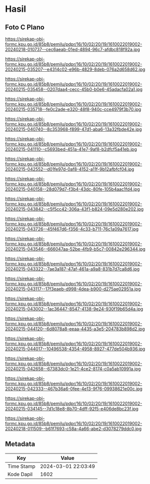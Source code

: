 # Hasil

## Foto C Plano

https://sirekap-obj-formc.kpu.go.id/85b8/pemilu/pdpr/16/10/02/20/19/1610022019002-20240218-010737--cec6aeab-01ed-4894-96c7-afdbc818f92a.jpg

https://sirekap-obj-formc.kpu.go.id/85b8/pemilu/pdpr/16/10/02/20/19/1610022019002-20240215-035207--e4314c02-e96b-4829-8deb-076a2d658d62.jpg

https://sirekap-obj-formc.kpu.go.id/85b8/pemilu/pdpr/16/10/02/20/19/1610022019002-20240215-035458--0207daa4-cecc-45b0-b0e6-45adacfa02a1.jpg

https://sirekap-obj-formc.kpu.go.id/85b8/pemilu/pdpr/16/10/02/20/19/1610022019002-20240215-035718--fe0c2ade-e320-48f8-940c-cce4979f3b70.jpg

https://sirekap-obj-formc.kpu.go.id/85b8/pemilu/pdpr/16/10/02/20/19/1610022019002-20240215-040740--8c353968-f899-47d1-aba6-13a32fbde42e.jpg

https://sirekap-obj-formc.kpu.go.id/85b8/pemilu/pdpr/16/10/02/20/19/1610022019002-20240215-041110--c5693bed-451a-41e7-9af8-b2dfcf5a41eb.jpg

https://sirekap-obj-formc.kpu.go.id/85b8/pemilu/pdpr/16/10/02/20/19/1610022019002-20240215-042552--d01fe97d-0af8-4152-a11f-9b12afbfcf04.jpg

https://sirekap-obj-formc.kpu.go.id/85b8/pemilu/pdpr/16/10/02/20/19/1610022019002-20240215-040158--28d079d7-f3b4-43dc-80fe-105b4aac1fd4.jpg

https://sirekap-obj-formc.kpu.go.id/85b8/pemilu/pdpr/16/10/02/20/19/1610022019002-20240215-043842--c5f5cc42-306a-43f1-b824-09e5d280e202.jpg

https://sirekap-obj-formc.kpu.go.id/85b8/pemilu/pdpr/16/10/02/20/19/1610022019002-20240215-043726--45f467d6-f356-4c33-b711-76c1a09a7617.jpg

https://sirekap-obj-formc.kpu.go.id/85b8/pemilu/pdpr/16/10/02/20/19/1610022019002-20240215-043546--666047aa-52be-4fb9-b5c7-00842e296344.jpg

https://sirekap-obj-formc.kpu.go.id/85b8/pemilu/pdpr/16/10/02/20/19/1610022019002-20240215-043322--7ae3a187-47af-461a-a9a8-831b7d7ca8d6.jpg

https://sirekap-obj-formc.kpu.go.id/85b8/pemilu/pdpr/16/10/02/20/19/1610022019002-20240215-043117--17f3eaeb-d998-4dea-b900-d275ae02951a.jpg

https://sirekap-obj-formc.kpu.go.id/85b8/pemilu/pdpr/16/10/02/20/19/1610022019002-20240215-043002--1ac36447-8547-4138-9e24-930f19b65d4a.jpg

https://sirekap-obj-formc.kpu.go.id/85b8/pemilu/pdpr/16/10/02/20/19/1610022019002-20240215-044120--6d8078a8-eeaa-4435-a3e5-204783b898d2.jpg

https://sirekap-obj-formc.kpu.go.id/85b8/pemilu/pdpr/16/10/02/20/19/1610022019002-20240215-044017--10496538-4354-4958-8927-477de504b936.jpg

https://sirekap-obj-formc.kpu.go.id/85b8/pemilu/pdpr/16/10/02/20/19/1610022019002-20240215-042658--67383dc0-1e21-4ce2-8174-c0a5ab10991a.jpg

https://sirekap-obj-formc.kpu.go.id/85b8/pemilu/pdpr/16/10/02/20/19/1610022019002-20240215-042333--467b36a6-0fee-4e13-9f76-09938621e00c.jpg

https://sirekap-obj-formc.kpu.go.id/85b8/pemilu/pdpr/16/10/02/20/19/1610022019002-20240215-034145--7d1c18e8-8b70-4dff-92f5-e406de8bc23f.jpg

https://sirekap-obj-formc.kpu.go.id/85b8/pemilu/pdpr/16/10/02/20/19/1610022019002-20240218-011509--b61f7693-c58a-4a66-abe2-d3078279ddc0.jpg


## Metadata

| Key        | Value               |
| ---------- | ------------------- |
| Time Stamp | 2024-03-01 22:03:49 |
| Kode Dapil | 1602                |



